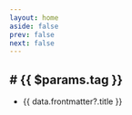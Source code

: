 ```yaml
---
layout: home
aside: false
prev: false
next: false
---
```


<script setup>
import { data as tags } from './tags.data.js'
</script>

<section>
  <h1 class="flex items-center gap-x-2 mt-12 mb-8 !text-3xl font-bold">
    <span># {{ $params.tag }}</span>
    <Badge type="info" :text="tags[$params.tag].length || 0" />
  </h1>
  <ul v-if="tags[$params.tag].length" class="grid grid-cols-1 gap-4 !px-0 !list-none sm:grid-cols-2 lg:grid-cols-3">
    <li v-for="data in tags[$params.tag]">
      <a :href="data.url">{{ data.frontmatter?.title }}</a>
    </li>
  </ul>
</section>

<style scoped>
  :deep(.VPBadge) {
    margin: 0 !important;
    transform: none;
  }
</style>
